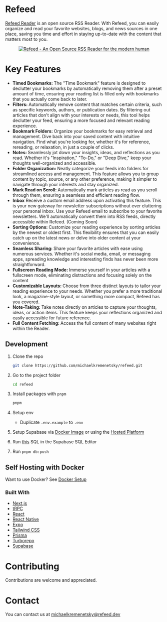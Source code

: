 # Refeed
[Refeed Reader](https://refeedreader.com/) is an open source RSS Reader. With Refeed, you can easily organize and read your favorite websites, blogs, and news sources in one place, saving you time and effort in staying up-to-date with the content that matters most to you.

<a href="https://refeedreader.com">
  <div align="center">
    <img alt="Refeed - An Open Source RSS Reader for the modern human" width={1344} height={696} src="https://github.com/michaelkremenetsky/Refeed/blob/main/apps/web/public/Hero.png">
  </div>
</a>

# Key Features

- <strong>Timed Bookmarks: </strong> The "Time Bookmark" feature is designed to declutter your bookmarks by automatically removing them after a preset amount of time, ensuring your reading list is filled only with bookmarks that you actually come back to later.
- <strong>Filters: </strong> Automatically remove content that matches certain criteria, such as specific keywords, authors, or publication dates. By filtering out articles that don't align with your interests or needs, this tool helps declutter your feed, ensuring a more focused and relevant reading experience.
- <strong>Bookmark Folders: </strong> Organize your bookmarks for easy retrieval and management. Dive back into your saved content with intuitive navigation. Find what you're looking for, whether it's for reference, rereading, or relaxation, in just a couple of clicks.
- <strong>Notes: </strong> Seamlessly jot down your insights, ideas, and reflections as you read. Whether it's "Inspiration," "To-Do," or "Deep Dive," keep your thoughts well-organized and accessible.
- <strong>Folder Organization: </strong> Neatly categorize your feeds into folders for streamlined access and management. This feature allows you to group content by topic, source, or any other preference, making it simpler to navigate through your interests and stay organized.
- <strong>Mark Read on Scroll: </strong> Automatically mark articles as read as you scroll through them, ensuring a seamless and efficient reading flow.
- <strong>Inbox</strong> Receive a custom email address upon activating this feature. This is your new gateway for newsletter subscriptions without ever cluttering your personal inbox. Use your Refeed email to subscribe to your favorite newsletters. We'll automatically convert them into RSS feeds, directly accessible within Refeed. (Coming Soon)
- <strong>Sorting Options: </strong> Customize your reading experience by sorting articles by the newest or oldest first. This flexibility ensures that you can easily catch up on the latest news or delve into older content at your convenience.
- <strong>Seamless Sharing: </strong> Share your favorite articles with ease using numerous services. Whether it's social media, email, or messaging apps, spreading knowledge and interesting finds has never been more straightforward.
- <strong>Fullscreen Reading Mode: </strong> Immerse yourself in your articles with a fullscreen mode, eliminating distractions and focusing solely on the content
- <strong>Customizable Layouts: </strong> Choose from three distinct layouts to tailor your reading experience to your needs. Whether you prefer a more traditional look, a magazine-style layout, or something more compact, Refeed has you covered.
- <strong>Note-Taking: </strong> Take notes directly on articles to capture your thoughts, ideas, or action items. This feature keeps your reflections organized and easily accessible for future reference.
- <strong>Full Content Fetching: </strong> Access the full content of many websites right within the Reader.

## Development

1. Clone the repo
   ```sh
   git clone https://github.com/michaelkremenetsky/refeed.git
   ```
2. Go to the project folder
   ```sh
   cd refeed
   ```
3. Install packages with `pnpm`
   ```sh
   pnpm
   ```
4. Setup env

   - Duplicate `.env.example` to `.env`

5. Setup Supabase via [Docker Image](https://supabase.com/docs/guides/self-hosting/docker) or using the [Hosted Platform](https://supabase.com/)

6. Run [this](https://github.com/michaelkremenetsky/Refeed/blob/main/setup/SUPABASE.sql) SQL in the Supabase SQL Editor

7. Run `pnpm db:push`

## Self Hosting with Docker

Want to use Docker?
See [Docker Setup](setup/SELFHOSTING.md)

### Built With

- [Next.js](https://nextjs.org/?ref=refeedreader.com)
- [tRPC](https://trpc.io/?ref=refeedreader.com)
- [React](https://reactjs.org/?ref=refeedreader.com)
- [React Native](https://reactnative.dev/?ref=refeedreader.com)
- [Expo](https://expo.dev/?ref=refeedreader.com)
- [Tailwind CSS](https://tailwindcss.com/?ref=refeedreader.com)
- [Prisma](https://prisma.io/?ref=refeedreader.com)
- [Turborepo](https://turborepo.org/?ref=refeedreader.com)
- [Supabase](https://supabase.com/?ref=refeedreader.com)

# Contributing
Contributions are welcome and appreciated.

# Contact
You can contact us at michaelkremenetsky@refeed.dev

